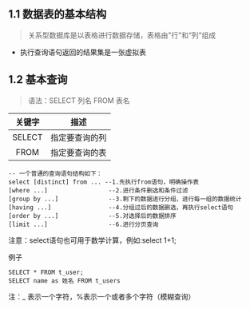 ## 1.1 数据表的基本结构

> 关系型数据库是以表格进行数据存储，表格由"行"和“列”组成

- 执行查询语句返回的结果集是一张虚拟表

## 1.2 基本查询

> 语法：SELECT 列名 FROM 表名

| 关键字 |      描述      |
| :----: | :------------: |
| SELECT | 指定要查询的列 |
|  FROM  | 指定要查询的表 |

```mysql
-- 一个普通的查询语句结构如下：
select [distinct] from ... --1.先执行from语句，明确操作表
[where ...]					--2.进行条件删选和条件过滤
[group by ...]				--3.剩下的数据进行分组，进行每一组的数据统计
[having ...]				--4.分组过后的数据删选，再执行select语句
[order by ...]				--5.对选择后的数据排序
[limit ...]					--6.进行分页查询
```

注意：select语句也可用于数学计算，例如:select 1+1;

例子

```MYSQL
SELECT * FROM t_user;
SELECT name as 姓名 FROM t_users
```

注：_ 表示一个字符，%表示一个或者多个字符（模糊查询）